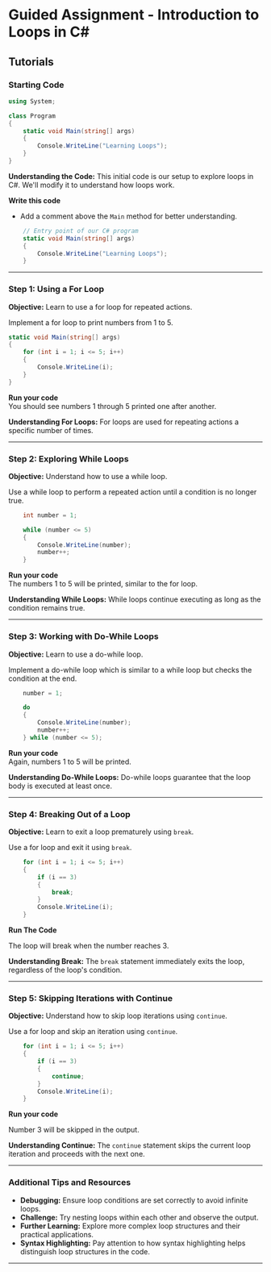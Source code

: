 
# Guided Assignment - Introduction to Loops in C#

## Tutorials

### Starting Code
```csharp
using System;

class Program
{
    static void Main(string[] args)
    {
        Console.WriteLine("Learning Loops");
    }
}
```

**Understanding the Code:** This initial code is our setup to explore loops in C#. We'll modify it to understand how loops work.

**Write this code**  
- Add a comment above the `Main` method for better understanding.

```csharp
    // Entry point of our C# program
    static void Main(string[] args)
    {
        Console.WriteLine("Learning Loops");
    }
```

---

### **Step 1: Using a For Loop**

**Objective:** Learn to use a for loop for repeated actions.

Implement a for loop to print numbers from 1 to 5.

```csharp
static void Main(string[] args)
{
    for (int i = 1; i <= 5; i++)
    {
        Console.WriteLine(i);
    }
}
```

**Run your code**  
You should see numbers 1 through 5 printed one after another.

**Understanding For Loops:** For loops are used for repeating actions a specific number of times.

---

### **Step 2: Exploring While Loops**

**Objective:** Understand how to use a while loop.

Use a while loop to perform a repeated action until a condition is no longer true.

```csharp
    int number = 1;

    while (number <= 5)
    {
        Console.WriteLine(number);
        number++;
    }
```

**Run your code**  
The numbers 1 to 5 will be printed, similar to the for loop.

**Understanding While Loops:** While loops continue executing as long as the condition remains true.

---

### **Step 3: Working with Do-While Loops**

**Objective:** Learn to use a do-while loop.

Implement a do-while loop which is similar to a while loop but checks the condition at the end.

```csharp
    number = 1;

    do
    {
        Console.WriteLine(number);
        number++;
    } while (number <= 5);
```

**Run your code**  
Again, numbers 1 to 5 will be printed.

**Understanding Do-While Loops:** Do-while loops guarantee that the loop body is executed at least once.

---

### **Step 4: Breaking Out of a Loop**

**Objective:** Learn to exit a loop prematurely using `break`.

Use a for loop and exit it using `break`.

```csharp
    for (int i = 1; i <= 5; i++)
    {
        if (i == 3)
        {
            break;
        }
        Console.WriteLine(i);
    }
```

**Run The Code**

The loop will break when the number reaches 3.

**Understanding Break:** The `break` statement immediately exits the loop, regardless of the loop's condition.

---

### **Step 5: Skipping Iterations with Continue**

**Objective:** Understand how to skip loop iterations using `continue`.

Use a for loop and skip an iteration using `continue`.

```csharp
    for (int i = 1; i <= 5; i++)
    {
        if (i == 3)
        {
            continue;
        }
        Console.WriteLine(i);
    }
```

**Run your code**

Number 3 will be skipped in the output.

**Understanding Continue:** The `continue` statement skips the current loop iteration and proceeds with the next one.

---

### Additional Tips and Resources

- **Debugging:** Ensure loop conditions are set correctly to avoid infinite loops.
- **Challenge:** Try nesting loops within each other and observe the output.
- **Further Learning:** Explore more complex loop structures and their practical applications.
- **Syntax Highlighting:** Pay attention to how syntax highlighting helps distinguish loop structures in the code.

---
